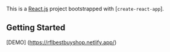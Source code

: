 This is a [React.js](https://reactjs.org/) project bootstrapped with [`create-react-app`].

## Getting Started

[DEMO] (https://rflbestbuyshop.netlify.app/)
